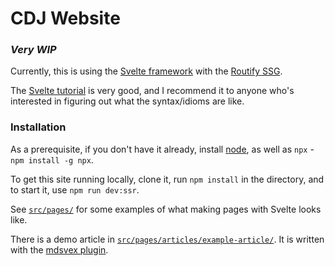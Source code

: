 # CDJ Website

### *Very WIP*

Currently, this is using the [Svelte framework](https://svelte.dev/) with the
[Routify SSG](https://routify.dev/).

The [Svelte tutorial](https://svelte.dev/tutorial/basics) is very good,
and I recommend it to anyone who's interested in figuring out what the syntax/idioms are like.

### Installation

As a prerequisite, if you don't have it already, install [node](https://nodejs.org/en/), as well
as `npx` - `npm install -g npx`.

To get this site running locally, clone it, run `npm install` in the directory,
and to start it, use `npm run dev:ssr`.

See [`src/pages/`](src/pages/) for some examples of what making pages with Svelte looks like.

There is a demo article in
[`src/pages/articles/example-article/`](src/pages/articles/example-article/).
It is written with the [mdsvex plugin](https://mdsvex.com/playground).

